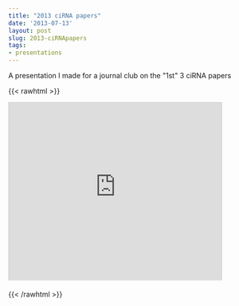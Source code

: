```yaml
---
title: "2013 ciRNA papers"
date: '2013-07-13'
layout: post
slug: 2013-ciRNApapers
tags:
- presentations
---
```

A presentation I made for a journal club on the "1st" 3 ciRNA papers

{{< rawhtml >}}
<iframe src="http://www.slideshare.net/slideshow/embed_code/26604922?rel=0" width="427" height="356" frameborder="0" marginwidth="0" marginheight="0" scrolling="no" style="border:1px solid #CCC; border-width:1px 1px 0; margin-bottom:5px; max-width: 100%;" allowfullscreen> </iframe>

{{< /rawhtml >}}




